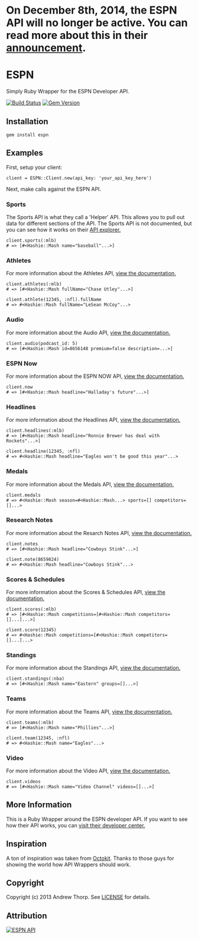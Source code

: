 # On December 8th, 2014, the ESPN API will no longer be active. You can read more about this in their [announcement](http://developer.espn.com/blog/read/publicretirement).

# ESPN

Simply Ruby Wrapper for the ESPN Developer API.

[![Build Status](https://travis-ci.org/andrewpthorp/espn.png)](https://travis-ci.org/andrewpthorp/espn)
[![Gem Version](https://badge.fury.io/rb/espn.png)](http://badge.fury.io/rb/espn)

## Installation

    gem install espn

## Examples

First, setup your client:

    client = ESPN::Client.new(api_key: 'your_api_key_here')

Next, make calls against the ESPN API.

### Sports

The Sports API is what they call a 'Helper' API. This allows you to pull out data for different sections of the API. The Sports API is not documented, but you can see how it works on their [API explorer.](http://developer.espn.com/io-docs)

    client.sports(:mlb)
    # => [#<Hashie::Mash name="baseball"...>]


### Athletes

For more information about the Athletes API, [view the documentation.](http://developer.espn.com/docs/athletes)

    client.athletes(:mlb)
    # => [#<Hashie::Mash fullName="Chase Utley"...>]

    client.athlete(12345, :nfl).fullName
    # => #<Hashie::Mash fullName="LeSean McCoy"...>

### Audio

For more information about the Audio API, [view the documentation.](http://developer.espn.com/docs/audio)

    client.audio(podcast_id: 5)
    # => [#<Hashie::Mash id=8656148 premium=false description=...>]

### ESPN Now

For more information about the ESPN NOW API, [view the documentation.](http://developer.espn.com/docs/now)

    client.now
    # => [#<Hashie::Mash headline="Halladay's future"...>]

### Headlines

For more information about the Headlines API, [view the documentation.](http://developer.espn.com/docs/headlines)

    client.headlines(:mlb)
    # => [#<Hashie::Mash headline="Ronnie Brewer has deal with Rockets"...>]

    client.headline(12345, :nfl)
    # => #<Hashie::Mash headline="Eagles won't be good this year"...>

### Medals

For more information about the Medals API, [view the documentation.](http://developer.espn.com/docs/medals)

    client.medals
    # => #<Hashie::Mash season=#<Hashie::Mash...> sports=[] competitors=[]...>

### Research Notes

For more information about the Resarch Notes API, [view the documentation.](http://developer.espn.com/docs/research)

    client.notes
    # => [#<Hashie::Mash headline="Cowboys Stink"...>]

    client.note(8659824)
    # => #<Hashie::Mash headline="Cowboys Stink"...>

### Scores & Schedules

For more information about the Scores & Schedules API, [view the documentation.](http://developer.espn.com/docs/scores)

    client.scores(:mlb)
    # => [#<Hashie::Mash competitions=[#<Hashie::Mash competitors=[]...]...>]

    client.score(12345)
    # => #<Hashie::Mash competitions=[#<Hashie::Mash competitors=[]...]...>

### Standings

For more information about the Standings API, [view the documentation.](http://developer.espn.com/docs/standings)

    client.standings(:nba)
    # => [#<Hashie::Mash name="Eastern" groups=[]...>]

### Teams

For more information about the Teams API, [view the documentation.](http://developer.espn.com/docs/teams)

    client.teams(:mlb)
    # => [#<Hashie::Mash name="Phillies"...>]

    client.team(12345, :nfl)
    # => #<Hashie::Mash name="Eagles"...>

### Video

For more information about the Video API, [view the documentation.](http://developer.espn.com/docs/video)

    client.videos
    # => [#<Hashie::Mash name="Video Channel" videos=[]...>]

## More Information

This is a Ruby Wrapper around the ESPN developer API. If you want to see how their API works, you can [visit their developer center.](http://developer.espn.com/overview)

## Inspiration

A ton of inspiration was taken from [Octokit][octokit]. Thanks to those guys for
showing the world how API Wrappers should work.

[octokit]: http://github.com/octokit/octokit.rb

## Copyright

Copyright (c) 2013 Andrew Thorp. See [LICENSE][] for details.

[license]: LICENSE.md

## Attribution

[![ESPN API](http://a.espncdn.com/i/apis/attribution/espn-api-red_150.png)](http://espn.go.com)
